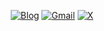 <p align="center">
  <a href="https://rudeigerc.dev"><img src="https://img.shields.io/badge/rudeigerc.dev-BC52EE?style=flat-square&logo=Astro&logoColor=white" alt="Blog"></a>
  <a href="mailto:rudeigerc@gmail.com"><img src="https://img.shields.io/badge/rudeigerc@gmail.com-EA4335?style=flat-square&logo=Gmail&logoColor=white" alt="Gmail"></a>
  <a href="https://x.com/yuchenrcheng"><img src="https://img.shields.io/badge/yuchenrcheng-000000?style=flat-square&logo=X&logoColor=white" alt="X"></a>
</p>
